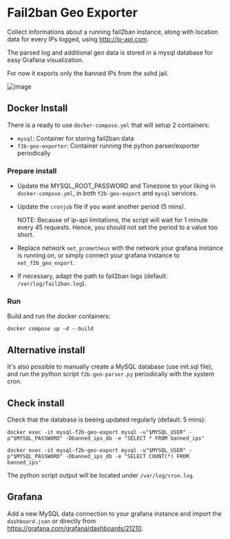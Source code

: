 # Fail2ban Geo Exporter

Collect informations about a running fail2ban instance, along with location data for every IPs logged, using http://ip-api.com.

The parsed log and additional geo data is stored in a mysql database for easy Grafana visualization.

For now it exports only the banned IPs from the sshd jail.

![image](https://github.com/bastreynard/fail2ban-geo-exporter/assets/26840072/d1838c0c-e6fc-4fb4-a20a-c08be1d33f9e)

## Docker Install

There is a ready to use `docker-compose.yml` that will setup 2 containers:

- `mysql`: Container for storing fail2ban data
- `f2b-geo-exporter`: Container running the python parser/exporter periodically

### Prepare install

- Update the MYSQL_ROOT_PASSWORD and Timezone to your liking in `docker-compose.yml`, in both `f2b-geo-export` and `mysql` services.

- Update the `cronjob` file if you want another period (5 mins).

    NOTE: Because of ip-api limitations, the script will wait for 1 minute every 45 requests. Hence, you should not set the period to a value too short.

- Replace network `net_prometheus` with the network your grafana instance is running on, or simply connect your grafana instance to `net_f2b_geo_export`.

- If necessary, adapt the path to fail2ban logs (default: `/var/log/fail2ban.log`).

### Run

Build and run the docker containers:

`docker compose up -d --build`

## Alternative install

It's also possible to manually create a MySQL database (use init.sql file), and run the python script `f2b-geo-parser.py` periodically with the system cron.

## Check install

Check that the database is beeing updated regularly (default: 5 mins):

`docker exec -it mysql-f2b-geo-export mysql -u"$MYSQL_USER" -p"$MYSQL_PASSWORD" -Dbanned_ips_db -e "SELECT * FROM banned_ips"`

`docker exec -it mysql-f2b-geo-export mysql -u"$MYSQL_USER" -p"$MYSQL_PASSWORD" -Dbanned_ips_db -e "SELECT COUNT(*) FROM banned_ips"`

The python script output will be located under `/var/log/cron.log`.

## Grafana

Add a new MySQL data connection to your grafana instance and import the `dashboard.json` or directly from https://grafana.com/grafana/dashboards/21210.

